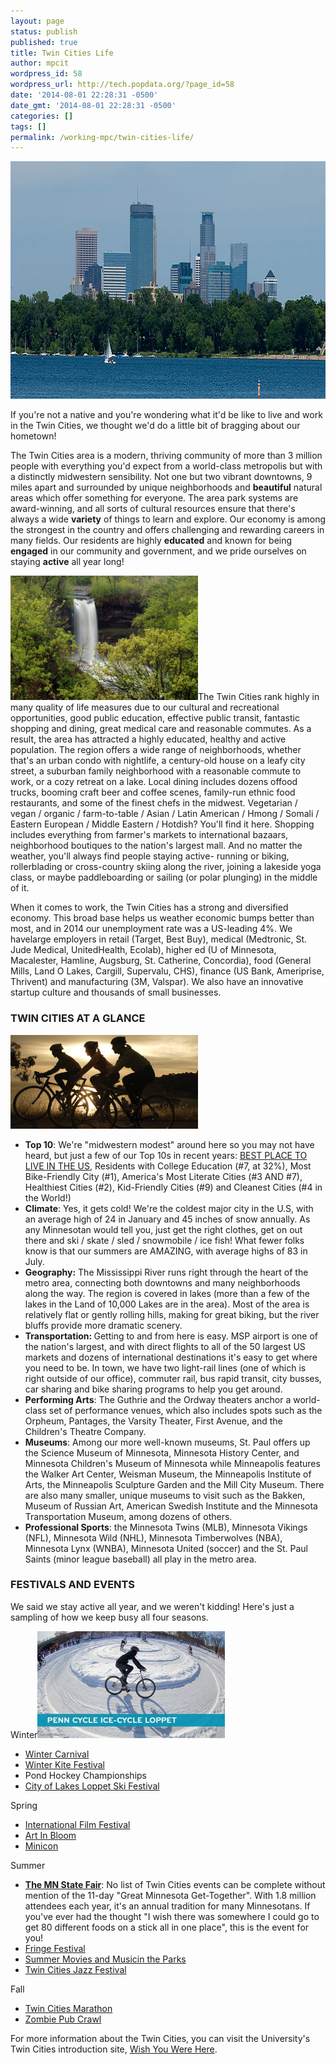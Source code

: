 ```yaml
---
layout: page
status: publish
published: true
title: Twin Cities Life
author: mpcit
wordpress_id: 58
wordpress_url: http://tech.popdata.org/?page_id=58
date: '2014-08-01 22:28:31 -0500'
date_gmt: '2014-08-01 22:28:31 -0500'
categories: []
tags: []
permalink: /working-mpc/twin-cities-life/
---
```

<a href="/images/from_wp/calhoun-skyline-web.jpg"><img class="alignnone size-full wp-image-115" src="/images/from_wp/calhoun-skyline-web.jpg" alt="Lake Calhoun" width="1000" height="380" /></a>

If you're not a native and you're wondering what it'd be like to live and work in the Twin Cities, we thought we'd do a little bit of bragging about our hometown!

The Twin Cities area is a modern, thriving community of more than 3 million people with everything you'd expect from a world-class metropolis but with a distinctly midwestern sensibility. Not one but two vibrant downtowns, 9 miles apart and surrounded by unique neighborhoods and <b>beautiful</b> natural areas which offer something for everyone. The area park systems are award-winning, and all sorts of cultural resources ensure that there's always a wide <b>variety</b> of things to learn and explore. Our economy is among the strongest in the country and offers challenging and rewarding careers in many fields. Our residents are highly <b>educated</b> and known for being <b>engaged</b> in our community and government, and we pride ourselves on staying <b>active</b> all year long!

<img class="alignleft wp-image-233 size-medium" src="/images/from_wp/060430_4569v2-UR_PL_3057-Revision-1-300x199.jpg" alt="Minneapolis" width="300" height="199" />The Twin Cities rank highly in many quality of life measures due to our cultural and recreational opportunities, good public education, effective public transit, fantastic shopping and dining, great medical care and reasonable commutes. As a result, the area has attracted a highly educated, healthy and active population. The region offers a wide range of neighborhoods, whether that's an urban condo with nightlife, a century-old house on a leafy city street, a suburban family neighborhood with a reasonable commute to work, or a cozy retreat on a lake. Local dining includes dozens offood trucks, booming craft beer and coffee scenes, family-run ethnic food restaurants, and some of the finest chefs in the midwest. Vegetarian / vegan / organic / farm-to-table / Asian / Latin American / Hmong / Somali / Eastern European / Middle Eastern / Hotdish? You'll find it here. Shopping includes everything from farmer's markets to international bazaars, neighborhood boutiques to the nation's largest mall. And no matter the weather, you'll always find people staying active- running or biking, rollerblading or cross-country skiing along the river, joining a lakeside yoga class, or maybe paddleboarding or sailing (or polar plunging) in the middle of it.

When it comes to work, the Twin Cities has a strong and diversified economy. This broad base helps us weather economic bumps better than most, and in 2014 our unemployment rate was a US-leading 4%. We havelarge employers in retail (Target, Best Buy), medical (Medtronic, St. Jude Medical, UnitedHealth, Ecolab), higher ed (U of Minnesota, Macalester, Hamline, Augsburg, St. Catherine, Concordia), food (General Mills, Land O Lakes, Cargill, Supervalu, CHS), finance (US Bank, Ameriprise, Thrivent) and manufacturing (3M, Valspar). We also have an innovative startup culture and thousands of small businesses.

### TWIN CITIES AT A GLANCE

<a href="/images/from_wp/work-life-balance.jpg"><img class="size-medium wp-image-232 alignright" src="/images/from_wp/work-life-balance-300x150.jpg" alt="work-life-balance" width="300" height="150" /></a>

* <b>Top 10</b>: We're "midwestern modest" around here so you may not have heard, but just a few of our Top 10s in recent years: [BEST PLACE TO LIVE IN THE US](http://www.startribune.com/it-s-official-twin-cities-best-place-to-live-in-nation-says-list-of-lists/339920402/), Residents with College Education (#7, at 32%), Most Bike-Friendly City (#1), America's Most Literate Cities (#3 AND #7), Healthiest Cities (#2), Kid-Friendly Cities (#9) and Cleanest Cities (#4 in the World!)
* <b>Climate</b>: Yes, it gets cold! We're the coldest major city in the U.S, with an average high of 24 in January and 45 inches of snow annually. As any Minnesotan would tell you, just get the right clothes, get on out there and ski / skate / sled / snowmobile / ice fish! What fewer folks know is that our summers are AMAZING, with average highs of 83 in July.
* <strong>Geography:</strong> The Mississippi River runs right through the heart of the metro area, connecting both downtowns and many neighborhoods along the way. The region is covered in lakes (more than a few of the lakes in the Land of 10,000 Lakes are in the area). Most of the area is relatively flat or gently rolling hills, making for great biking, but the river bluffs provide more dramatic scenery.
* <b>Transportation: </b>Getting to and from here is easy. MSP airport is one of the nation's largest, and with direct flights to all of the 50 largest US markets and dozens of international destinations it's easy to get where you need to be. In town, we have two light-rail lines (one of which is right outside of our office), commuter rail, bus rapid transit, city busses, car sharing and bike sharing programs to help you get around.
* <b>Performing Arts</b>: The Guthrie and the Ordway theaters anchor a world-class set of performance venues, which also includes spots such as the Orpheum, Pantages, the Varsity Theater, First Avenue, and the Children's Theatre Company.
* <b>Museums</b>: Among our more well-known museums, St. Paul offers up the Science Museum of Minnesota, Minnesota History Center, and Minnesota Children's Museum of Minnesota while Minneapolis features the Walker Art Center, Weisman Museum, the Minneapolis Institute of Arts, the Minneapolis Sculpture Garden and the Mill City Museum. There are also many smaller, unique museums to visit such as the Bakken, Museum of Russian Art, American Swedish Institute and the Minnesota Transportation Museum, among dozens of others.
* <b>Professional Sports</b>: the Minnesota Twins (MLB), Minnesota Vikings (NFL), Minnesota Wild (NHL), Minnesota Timberwolves (NBA), Minnesota Lynx (WNBA), Minnesota United (soccer) and the St. Paul Saints (minor league baseball) all play in the metro area.

### FESTIVALS AND EVENTS

We said we stay active all year, and we weren't kidding! Here's just a sampling of how we keep busy all four seasons.

Winter<img class="alignright wp-image-118 size-medium" src="/images/from_wp/ice-cycle-loppet-300x171.jpg" alt="ice-cycle-loppet" width="300" height="171" />

* <a title="Winter Carnival" href="http://www.winter-carnival.com/" target="_blank">Winter Carnival</a>
* <a title="Winter Kite Festival" href="http://minneapolisparks.org/default.asp?PageID=760" target="_blank">Winter Kite Festival</a>
* Pond Hockey Championships
* <a title="City of Lakes Loppet Ski Festival" href="http://www.loppet.org/cityoflakesloppet/" target="_blank">City of Lakes Loppet Ski Festival</a>

Spring

* <a title="International Film Festival" href="http://mspfilm.org/" target="_blank">International Film Festival</a>
* <a title="Art in Bloom" href="http://new.artsmia.org/visit/annual-events/art-in-bloom/" target="_blank">Art In Bloom</a>
* <a title="Minicon" href="http://mnstf.org/minicon/" target="_blank">Minicon</a>

Summer

* <a title="Minnesota State Fair" href="http://www.mnstatefair.org/" target="_blank"><strong>The MN State Fair</strong></a>: No list of Twin Cities events can be complete without mention of the 11-day "Great Minnesota Get-Together". With 1.8 million attendees each year, it's an annual tradition for many Minnesotans. If you've ever had the thought "I wish there was somewhere I could go to get 80 different foods on a stick all in one place", this is the event for you!
* <a title="Fringe Festival" href="http://www.fringefestival.org/" target="_blank">Fringe Festival</a>
* <a title="Minneapolis Movies and Music in the Parks" href="http://www.mplsmusicandmovies.com/" target="_blank">Summer Movies and Musicin the Parks</a>
* <a title="Twin Cities Jazz Festival" href="http://www.hotsummerjazz.com/" target="_blank">Twin Cities Jazz Festival</a>

Fall

* <a title="Twin Cities Marathon" href="https://www.tcmevents.org/" target="_blank">Twin Cities Marathon</a>
* <a title="Zombie Pub Crawl" href="http://zombiepubcrawl.com/2014-minneapolis/" target="_blank">Zombie Pub Crawl</a>

For more information about the Twin Cities, you can visit the University's Twin Cities introduction site, <a href="http://www1.umn.edu/wishyouwerehere/">Wish You Were Here</a>.


